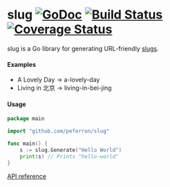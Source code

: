 # slug [![GoDoc](https://godoc.org/github.com/peferron/slug?status.png)](https://godoc.org/github.com/peferron/slug) [![Build Status](https://drone.io/github.com/peferron/slug/status.png)](https://drone.io/github.com/peferron/slug/latest) [![Coverage Status](https://coveralls.io/repos/peferron/slug/badge.png?branch=master)](https://coveralls.io/r/peferron/slug?branch=master)

slug is a Go library for generating URL-friendly [slugs](http://en.wikipedia.org/wiki/Slug_%28web_publishing%29#Slug).

#### Examples

- A Lovely Day → a-lovely-day
- Living in 北京 → living-in-bei-jing

#### Usage

```go
package main

import "github.com/peferron/slug"

func main() {
    s := slug.Generate("Hello World")
    print(s) // Prints "hello-world"
}
```

[API reference](https://godoc.org/github.com/peferron/slug)
